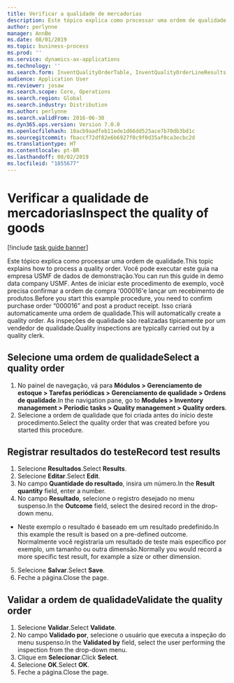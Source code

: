 ```yaml
---
title: Verificar a qualidade de mercadorias
description: Este tópico explica como processar uma ordem de qualidade.
author: perlynne
manager: AnnBe
ms.date: 08/01/2019
ms.topic: business-process
ms.prod: ''
ms.service: dynamics-ax-applications
ms.technology: ''
ms.search.form: InventQualityOrderTable, InventQualityOrderLineResults, HcmWorkerLookUp
audience: Application User
ms.reviewer: josaw
ms.search.scope: Core, Operations
ms.search.region: Global
ms.search.industry: Distribution
ms.author: perlynne
ms.search.validFrom: 2016-06-30
ms.dyn365.ops.version: Version 7.0.0
ms.openlocfilehash: 10acb9aadfeb11ede1d66dd525ace7b70db3bd1c
ms.sourcegitcommit: fbaccf72df82e6b6927f0c9f0d35af0ca3ecbc2d
ms.translationtype: HT
ms.contentlocale: pt-BR
ms.lasthandoff: 08/02/2019
ms.locfileid: "1855677"
---
```

# <a name="inspect-the-quality-of-goods"></a><span data-ttu-id="e8792-103">Verificar a qualidade de mercadorias</span><span class="sxs-lookup"><span data-stu-id="e8792-103">Inspect the quality of goods</span></span>

[!include [task guide banner](../../includes/task-guide-banner.md)]

<span data-ttu-id="e8792-104">Este tópico explica como processar uma ordem de qualidade.</span><span class="sxs-lookup"><span data-stu-id="e8792-104">This topic explains how to process a quality order.</span></span> <span data-ttu-id="e8792-105">Você pode executar este guia na empresa USMF de dados de demonstração.</span><span class="sxs-lookup"><span data-stu-id="e8792-105">You can run this guide in demo data company USMF.</span></span> <span data-ttu-id="e8792-106">Antes de iniciar este procedimento de exemplo, você precisa confirmar a ordem de compra '000016'e lançar um recebimento de produtos.</span><span class="sxs-lookup"><span data-stu-id="e8792-106">Before you start this example procedure, you need to confirm purchase order “000016” and post a product receipt.</span></span> <span data-ttu-id="e8792-107">Isso criará automaticamente uma ordem de qualidade.</span><span class="sxs-lookup"><span data-stu-id="e8792-107">This will automatically create a quality order.</span></span> <span data-ttu-id="e8792-108">As inspeções de qualidade são realizadas tipicamente por um vendedor de qualidade.</span><span class="sxs-lookup"><span data-stu-id="e8792-108">Quality inspections are typically carried out by a quality clerk.</span></span>


## <a name="select-a-quality-order"></a><span data-ttu-id="e8792-109">Selecione uma ordem de qualidade</span><span class="sxs-lookup"><span data-stu-id="e8792-109">Select a quality order</span></span>
1. <span data-ttu-id="e8792-110">No painel de navegação, vá para **Módulos > Gerenciamento de estoque > Tarefas periódicas > Gerenciamento de qualidade > Ordens de qualidade**.</span><span class="sxs-lookup"><span data-stu-id="e8792-110">In the navigation pane, go to **Modules > Inventory management > Periodic tasks > Quality management > Quality orders**.</span></span>
2. <span data-ttu-id="e8792-111">Selecione a ordem de qualidade que foi criada antes do início deste procedimento.</span><span class="sxs-lookup"><span data-stu-id="e8792-111">Select the quality order that was created before you started this procedure.</span></span>  

## <a name="record-test-results"></a><span data-ttu-id="e8792-112">Registrar resultados do teste</span><span class="sxs-lookup"><span data-stu-id="e8792-112">Record test results</span></span>
1. <span data-ttu-id="e8792-113">Selecione **Resultados**.</span><span class="sxs-lookup"><span data-stu-id="e8792-113">Select **Results**.</span></span>
2. <span data-ttu-id="e8792-114">Selecione **Editar**.</span><span class="sxs-lookup"><span data-stu-id="e8792-114">Select **Edit**.</span></span>
3. <span data-ttu-id="e8792-115">No campo **Quantidade do resultado**, insira um número.</span><span class="sxs-lookup"><span data-stu-id="e8792-115">In the **Result quantity** field, enter a number.</span></span>
4. <span data-ttu-id="e8792-116">No campo **Resultado**, selecione o registro desejado no menu suspenso.</span><span class="sxs-lookup"><span data-stu-id="e8792-116">In the **Outcome** field, select the desired record in the drop-down menu.</span></span>  
- <span data-ttu-id="e8792-117">Neste exemplo o resultado é baseado em um resultado predefinido.</span><span class="sxs-lookup"><span data-stu-id="e8792-117">In this example the result is based on a pre-defined outcome.</span></span> <span data-ttu-id="e8792-118">Normalmente você registraria um resultado de teste mais específico por exemplo, um tamanho ou outra dimensão.</span><span class="sxs-lookup"><span data-stu-id="e8792-118">Normally you would record a more specific test result, for example a size or other dimension.</span></span>  
5. <span data-ttu-id="e8792-119">Selecione **Salvar**.</span><span class="sxs-lookup"><span data-stu-id="e8792-119">Select **Save**.</span></span>
6. <span data-ttu-id="e8792-120">Feche a página.</span><span class="sxs-lookup"><span data-stu-id="e8792-120">Close the page.</span></span>

## <a name="validate-the-quality-order"></a><span data-ttu-id="e8792-121">Validar a ordem de qualidade</span><span class="sxs-lookup"><span data-stu-id="e8792-121">Validate the quality order</span></span>
1. <span data-ttu-id="e8792-122">Selecione **Validar**.</span><span class="sxs-lookup"><span data-stu-id="e8792-122">Select **Validate**.</span></span>
2. <span data-ttu-id="e8792-123">No campo **Validado por**, selecione o usuário que executa a inspeção do menu suspenso.</span><span class="sxs-lookup"><span data-stu-id="e8792-123">In the **Validated by** field, select the user performing the inspection from the drop-down menu.</span></span>  
3. <span data-ttu-id="e8792-124">Clique em **Selecionar**.</span><span class="sxs-lookup"><span data-stu-id="e8792-124">Click **Select**.</span></span>
4. <span data-ttu-id="e8792-125">Selecione **OK**.</span><span class="sxs-lookup"><span data-stu-id="e8792-125">Select **OK**.</span></span>
5. <span data-ttu-id="e8792-126">Feche a página.</span><span class="sxs-lookup"><span data-stu-id="e8792-126">Close the page.</span></span>

